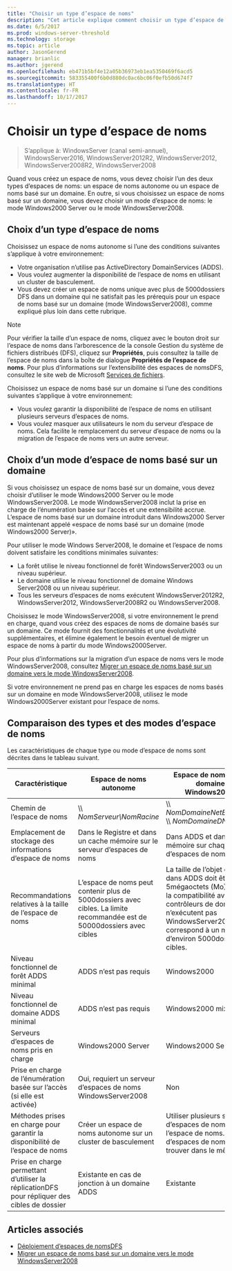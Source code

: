 ```yaml
---
title: "Choisir un type d’espace de noms"
description: "Cet article explique comment choisir un type d’espace de noms."
ms.date: 6/5/2017
ms.prod: windows-server-threshold
ms.technology: storage
ms.topic: article
author: JasonGerend
manager: brianlic
ms.author: jgerend
ms.openlocfilehash: eb471b5bf4e12a05b36973eb1ea5350469f6acd5
ms.sourcegitcommit: 583355400f6b0d880dc0ac6bc06f0efb50d674f7
ms.translationtype: HT
ms.contentlocale: fr-FR
ms.lasthandoff: 10/17/2017
---
```

# <a name="choose-a-namespace-type"></a>Choisir un type d’espace de noms

> S’applique à: WindowsServer (canal semi-annuel), WindowsServer2016, WindowsServer2012R2, WindowsServer2012, WindowsServer2008R2, WindowsServer2008

Quand vous créez un espace de noms, vous devez choisir l’un des deux types d’espaces de noms: un espace de noms autonome ou un espace de noms basé sur un domaine. En outre, si vous choisissez un espace de noms basé sur un domaine, vous devez choisir un mode d’espace de noms: le mode Windows2000 Server ou le mode WindowsServer2008.

## <a name="choosing-a-namespace-type"></a>Choix d’un type d’espace de noms

Choisissez un espace de noms autonome si l’une des conditions suivantes s’applique à votre environnement:

-   Votre organisation n’utilise pas ActiveDirectory DomainServices (ADDS).
-   Vous voulez augmenter la disponibilité de l’espace de noms en utilisant un cluster de basculement.
-   Vous devez créer un espace de noms unique avec plus de 5000dossiers DFS dans un domaine qui ne satisfait pas les prérequis pour un espace de noms basé sur un domaine (mode WindowsServer2008), comme expliqué plus loin dans cette rubrique.

> [!NOTE]
> Pour vérifier la taille d’un espace de noms, cliquez avec le bouton droit sur l’espace de noms dans l’arborescence de la console Gestion du système de fichiers distribués (DFS), cliquez sur **Propriétés**, puis consultez la taille de l’espace de noms dans la boîte de dialogue **Propriétés de l’espace de noms**. Pour plus d’informations sur l’extensibilité des espaces de nomsDFS, consultez le site web de Microsoft [Services de fichiers](https://technet.microsoft.com/library/cc771548.aspx).

Choisissez un espace de noms basé sur un domaine si l’une des conditions suivantes s’applique à votre environnement:

-   Vous voulez garantir la disponibilité de l’espace de noms en utilisant plusieurs serveurs d’espaces de noms.
-   Vous voulez masquer aux utilisateurs le nom du serveur d’espace de noms. Cela facilite le remplacement du serveur d’espace de noms ou la migration de l’espace de noms vers un autre serveur.

## <a name="choosing-a-domain-based-namespace-mode"></a>Choix d’un mode d’espace de noms basé sur un domaine

Si vous choisissez un espace de noms basé sur un domaine, vous devez choisir d’utiliser le mode Windows2000 Server ou le mode WindowsServer2008. Le mode WindowsServer2008 inclut la prise en charge de l’énumération basée sur l’accès et une extensibilité accrue. L’espace de noms basé sur un domaine introduit dans Windows2000 Server est maintenant appelé «espace de noms basé sur un domaine (mode Windows2000 Server)».

Pour utiliser le mode Windows Server2008, le domaine et l’espace de noms doivent satisfaire les conditions minimales suivantes:

-   La forêt utilise le niveau fonctionnel de forêt WindowsServer2003 ou un niveau supérieur.
-   Le domaine utilise le niveau fonctionnel de domaine Windows Server2008 ou un niveau supérieur.
-   Tous les serveurs d’espaces de noms exécutent WindowsServer2012R2, WindowsServer2012, WindowsServer2008R2 ou WindowsServer2008.

Choisissez le mode WindowsServer2008, si votre environnement le prend en charge, quand vous créez des espaces de noms de domaine basés sur un domaine. Ce mode fournit des fonctionnalités et une évolutivité supplémentaires, et élimine également le besoin éventuel de migrer un espace de noms à partir du mode Windows2000Server.

Pour plus d’informations sur la migration d’un espace de noms vers le mode WindowsServer2008, consultez [Migrer un espace de noms basé sur un domaine vers le mode WindowsServer2008](migrate-a-domain-based-namespace-to-windows-server-2008-mode.md).

Si votre environnement ne prend pas en charge les espaces de noms basés sur un domaine en mode WindowsServer2008, utilisez le mode Windows2000Server existant pour l’espace de noms.

## <a name="comparing-namespace-types-and-modes"></a>Comparaison des types et des modes d’espace de noms

Les caractéristiques de chaque type ou mode d’espace de noms sont décrites dans le tableau suivant.

|Caractéristique|Espace de noms autonome|Espace de noms basé sur un domaine (mode Windows2000Server) |Espace de noms basé sur un domaine (mode WindowsServer2008) | 
|---|---|---|---|
|Chemin de l’espace de noms|\\\ *NomServeur\NomRacine* |\\\ *NomDomaineNetBIOS\NomRacine* <br />\\\ *NomDomaineDNS\NomRacine*|\\\ *NomDomaineNetBIOS\NomRacine* <br /> \\\ *NomDomaineDNS\NomRacine*|
|Emplacement de stockage des informations d’espace de noms|Dans le Registre et dans un cache mémoire sur le serveur d’espaces de noms|Dans ADDS et dans un cache mémoire sur chaque serveur d’espaces de noms|Dans ADDS et dans un cache mémoire sur chaque serveur d’espaces de noms|
|Recommandations relatives à la taille de l’espace de noms|L’espace de noms peut contenir plus de 5000dossiers avec cibles. La limite recommandée est de 50000dossiers avec cibles|La taille de l’objet espace de noms dans ADDS doit être inférieure à 5mégaoctets (Mo) pour maintenir la compatibilité avec les contrôleurs de domaine qui n’exécutent pas WindowsServer2008. Cela correspond à un maximum d’environ 5000dossiers avec cibles.|L’espace de noms peut contenir plus de 5000dossiers avec cibles. La limite recommandée est de 50000dossiers avec cibles |
|Niveau fonctionnel de forêt ADDS minimal|ADDS n’est pas requis|Windows2000|WindowsServer2003|
|Niveau fonctionnel de domaine ADDS minimal|ADDS n’est pas requis|Windows2000 mixte|WindowsServer2008|
|Serveurs d’espaces de noms pris en charge|Windows2000 Server|Windows2000 Server|WindowsServer2008|
|Prise en charge de l’énumération basée sur l’accès (si elle est activée)|Oui, requiert un serveur d’espaces de noms WindowsServer2008|Non|Oui|
|Méthodes prises en charge pour garantir la disponibilité de l’espace de noms|Créer un espace de noms autonome sur un cluster de basculement|Utiliser plusieurs serveurs d’espaces de noms pour héberger l’espace de noms. (Les serveurs d’espaces de noms doivent se trouver dans le même domaine.)|Utiliser plusieurs serveurs d’espaces de noms pour héberger l’espace de noms. (Les serveurs d’espaces de noms doivent se trouver dans le même domaine.)|
|Prise en charge permettant d’utiliser la réplicationDFS pour répliquer des cibles de dossier|Existante en cas de jonction à un domaine ADDS|Existante|Existante|

## <a name="see-also"></a>Articles associés

-   [Déploiement d’espaces de nomsDFS](deploying-dfs-namespaces.md)
-   [Migrer un espace de noms basé sur un domaine vers le mode WindowsServer2008](migrate-a-domain-based-namespace-to-windows-server-2008-mode.md)


